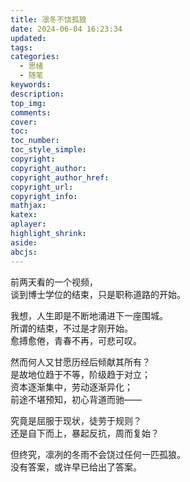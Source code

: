 ```yaml
---
title: 凛冬不饶孤狼
date: 2024-06-04 16:23:34
updated:
tags:
categories:
  - 思绪
  - 随笔
keywords:
description:
top_img:
comments:
cover:
toc:
toc_number:
toc_style_simple:
copyright:
copyright_author:
copyright_author_href:
copyright_url:
copyright_info:
mathjax:
katex:
aplayer:
highlight_shrink:
aside:
abcjs:
---
```

前两天看的一个视频，  
谈到博士学位的结束，只是职称道路的开始。

我想，人生即是不断地涌进下一座围城。  
所谓的结束，不过是才刚开始。  
愈搏愈倦，青春不再，可悲可叹。

然而何人又甘愿历经后倾献其所有？  
是故地位趋于不等，阶级趋于对立；  
资本逐渐集中，劳动逐渐异化；  
前途不堪预知，初心背道而驰——

究竟是屈服于现状，徒劳于规则？  
还是自下而上，暴起反抗，周而复始？

但终究，凛冽的冬雨不会饶过任何一匹孤狼。  
没有答案，或许早已给出了答案。
